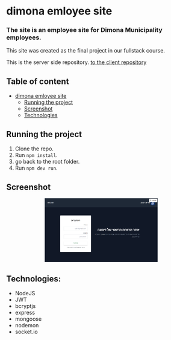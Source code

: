 # dimona emloyee site

### The site is an employee site for Dimona Municipality employees.
This site was created as the final project in our fullstack course.

This is the server side repository. [to the client repository](https://github.com/noammery/end-project-client)

 
## Table of content
- [dimona emloyee site](#dimona-emloyee-site)
  - [Running the project](#running-the-project)
  - [Screenshot](#screenshot)
  - [Technologies](#technologies)

## Running the project
1. Clone the repo.
2. Run `npm install`.
3. go back to the root folder.
4. Run `npm dev run`.


## Screenshot
 <p align="center"><img src="https://github.com/noammery/end-project-client/blob/master/src/images/screenshot.png" width="300" /></p>


## Technologies:
* NodeJS
* JWT
* bcryptjs
* express
* mongoose
* nodemon
* socket.io

